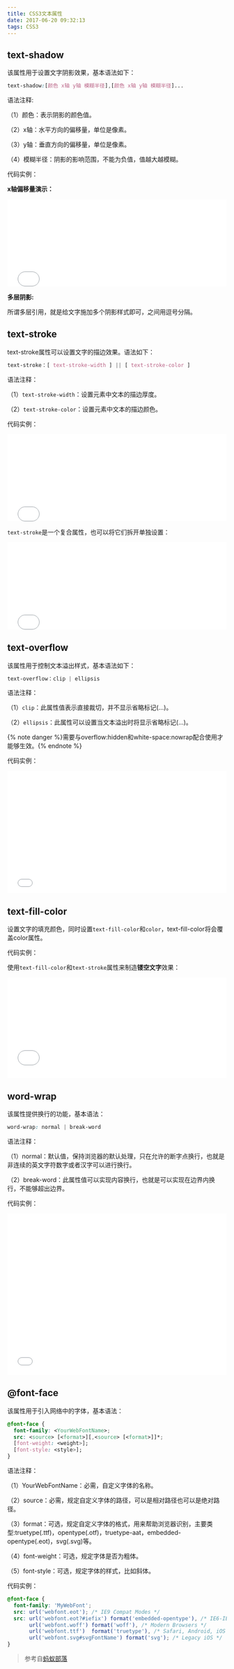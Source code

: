 ```yaml
---
title: CSS3文本属性
date: 2017-06-20 09:32:13
tags: CSS3
---
```

## text-shadow
该属性用于设置文字阴影效果，基本语法如下：
```css
text-shadow:[颜色 x轴 y轴 模糊半径],[颜色 x轴 y轴 模糊半径]...
```
<!--more-->
语法注释:

（1）颜色：表示阴影的颜色值。

（2）x轴：水平方向的偏移量，单位是像素。

（3）y轴：垂直方向的偏移量，单位是像素。

（4）模糊半径：阴影的影响范围，不能为负值，值越大越模糊。

代码实例：

**x轴偏移量演示：**
<iframe width="100%" height="200" src="//jsfiddle.net/wuyouzhuguli/1sht7nhe/embedded/html,css,result/?bodyColor=f7f7f7&accentColor=42b983" allowfullscreen="allowfullscreen" frameborder="0"></iframe>

**多层阴影:**

所谓多层引用，就是给文字施加多个阴影样式即可，之间用逗号分隔。
## text-stroke
text-stroke属性可以设置文字的描边效果。语法如下：
```css
text-stroke：[ text-stroke-width ] || [ text-stroke-color ]
```
语法注释：

（1）`text-stroke-width`：设置元素中文本的描边厚度。

（2）`text-stroke-color`：设置元素中文本的描边颜色。

代码实例：
<iframe width="100%" height="200" src="//jsfiddle.net/wuyouzhuguli/pcmcc3m0/embedded/html,css,result/?bodyColor=f7f7f7&accentColor=42b983" allowfullscreen="allowfullscreen" frameborder="0"></iframe>

`text-stroke`是一个复合属性，也可以将它们拆开单独设置：
<iframe width="100%" height="200" src="//jsfiddle.net/wuyouzhuguli/fd4hqdm7/embedded/html,css,result/?bodyColor=f7f7f7&accentColor=42b983" allowfullscreen="allowfullscreen" frameborder="0"></iframe>

## text-overflow
该属性用于控制文本溢出样式，基本语法如下：
```css
text-overflow：clip | ellipsis
```
语法注释：

（1）`clip`：此属性值表示直接裁切，并不显示省略标记(...)。

（2）`ellipsis`：此属性可以设置当文本溢出时将显示省略标记(...)。

{% note danger %}需要与overflow:hidden和white-space:nowrap配合使用才能够生效。{% endnote %}

代码实例：
<iframe width="100%" height="280" src="//jsfiddle.net/wuyouzhuguli/m39anyLv/embedded/html,css,result/?bodyColor=f7f7f7&accentColor=42b983" allowfullscreen="allowfullscreen" frameborder="0"></iframe>

## text-fill-color
设置文字的填充颜色，同时设置`text-fill-color`和`color`，text-fill-color将会覆盖color属性。

代码实例：

使用`text-fill-color`和`text-stroke`属性来制造**镂空文字**效果：
<iframe width="100%" height="230" src="//jsfiddle.net/wuyouzhuguli/4x0pztcu/embedded/html,css,result/?bodyColor=f7f7f7&accentColor=42b983" allowfullscreen="allowfullscreen" frameborder="0"></iframe>

## word-wrap
该属性提供换行的功能，基本语法：
```css
word-wrap: normal | break-word
```
语法注释：

（1）normal：默认值，保持浏览器的默认处理，只在允许的断字点换行，也就是非连续的英文字符数字或者汉字可以进行换行。

（2）break-word：此属性值可以实现内容换行，也就是可以实现在边界内换行，不能够超出边界。

代码实例：
<iframe width="100%" height="370" src="//jsfiddle.net/wuyouzhuguli/uhkjyewj/embedded/html,css,result/?bodyColor=f7f7f7&accentColor=42b983" allowfullscreen="allowfullscreen" frameborder="0"></iframe>

## @font-face
该属性用于引入网络中的字体，基本语法：
```css
@font-face {
  font-family: <YourWebFontName>;
  src: <source> [<format>][,<source> [<format>]]*;
  [font-weight: <weight>];
  [font-style: <style>];
}
```
语法注释：

（1）YourWebFontName：必需，自定义字体的名称。

（2）source：必需，规定自定义字体的路径，可以是相对路径也可以是绝对路径。

（3）format：可选，规定自定义字体的格式，用来帮助浏览器识别，主要类型:truetype(.ttf)，opentype(.otf)，truetype-aat，embedded-opentype(.eot)，svg(.svg)等。

（4）font-weight：可选，规定字体是否为粗体。

（5）font-style：可选，规定字体的样式，比如斜体。

代码实例：
```css
@font-face {
  font-family: 'MyWebFont';
  src: url('webfont.eot'); /* IE9 Compat Modes */
  src: url('webfont.eot?#iefix') format('embedded-opentype'), /* IE6-IE8 */
       url('webfont.woff') format('woff'), /* Modern Browsers */
       url('webfont.ttf')  format('truetype'), /* Safari, Android, iOS */
       url('webfont.svg#svgFontName') format('svg'); /* Legacy iOS */
}
```

> 参考自[蚂蚁部落](http://www.softwhy.com/qiduan/css3_source/)